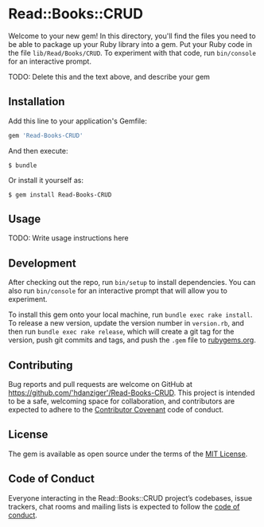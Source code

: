 # Read::Books::CRUD

Welcome to your new gem! In this directory, you'll find the files you need to be able to package up your Ruby library into a gem. Put your Ruby code in the file `lib/Read/Books/CRUD`. To experiment with that code, run `bin/console` for an interactive prompt.

TODO: Delete this and the text above, and describe your gem

## Installation

Add this line to your application's Gemfile:

```ruby
gem 'Read-Books-CRUD'
```

And then execute:

    $ bundle

Or install it yourself as:

    $ gem install Read-Books-CRUD

## Usage

TODO: Write usage instructions here

## Development

After checking out the repo, run `bin/setup` to install dependencies. You can also run `bin/console` for an interactive prompt that will allow you to experiment.

To install this gem onto your local machine, run `bundle exec rake install`. To release a new version, update the version number in `version.rb`, and then run `bundle exec rake release`, which will create a git tag for the version, push git commits and tags, and push the `.gem` file to [rubygems.org](https://rubygems.org).

## Contributing

Bug reports and pull requests are welcome on GitHub at https://github.com/'hdanziger'/Read-Books-CRUD. This project is intended to be a safe, welcoming space for collaboration, and contributors are expected to adhere to the [Contributor Covenant](http://contributor-covenant.org) code of conduct.

## License

The gem is available as open source under the terms of the [MIT License](https://opensource.org/licenses/MIT).

## Code of Conduct

Everyone interacting in the Read::Books::CRUD project’s codebases, issue trackers, chat rooms and mailing lists is expected to follow the [code of conduct](https://github.com/'hdanziger'/Read-Books-CRUD/blob/master/CODE_OF_CONDUCT.md).
